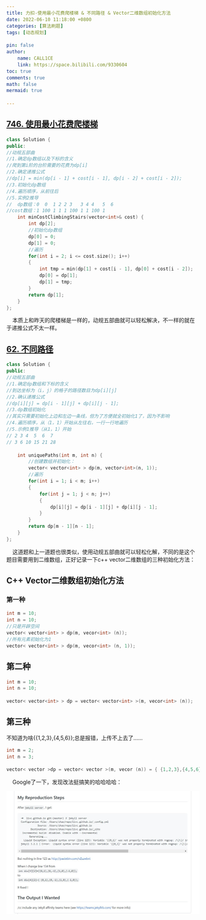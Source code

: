 ```yaml
---
title: 力扣-使用最小花费爬楼梯 & 不同路径 & Vector二维数组初始化方法
date: 2022-06-10 11:18:00 +0800
categories: [算法刷题]
tags: [动态规划]

pin: false
author: 
    name: CALL1CE
    link: https://space.bilibili.com/9330604
toc: true
comments: true
math: false
mermaid: true

---
```


## [746. 使用最小花费爬楼梯](https://leetcode.cn/problems/min-cost-climbing-stairs/)

```cpp
class Solution {
public:
//动规五部曲
//1.确定dp数组以及下标的含义
//爬到第i阶的台阶需要的花费为dp[i]
//2.确定递推公式
//dp[i] = min(dp[i - 1] + cost[i - 1], dp[i - 2] + cost[i - 2]);
//3.初始化dp数组
//4.遍历顺序，从前往后
//5.实例2推导
//  dp数组：0  0  1 2 2 3   3 4 4   5  6
//cost数组：1 100 1 1 1 100 1 1 100 1
    int minCostClimbingStairs(vector<int>& cost) {
        int dp[2];
        //初始化dp数组
        dp[0] = 0;
        dp[1] = 0;
        //遍历
        for(int i = 2; i <= cost.size(); i++)
        {
            int tmp = min(dp[1] + cost[i - 1], dp[0] + cost[i - 2]);
            dp[0] = dp[1];
            dp[1] = tmp;
        }
        return dp[1];
    }
};
```

    本质上和昨天的爬楼梯是一样的，动规五部曲就可以轻松解决，不一样的就在于递推公式不太一样。

## [62. 不同路径](https://leetcode.cn/problems/unique-paths/)

```cpp
class Solution {
public:
//动规五部曲
//1.确定dp数组和下标的含义
//到达坐标为（i，j）的格子的路径数目为dp[i][j]
//2.确认递推公式
//dp[i][j] = dp[i - 1][j] + dp[i][j - 1];
//3.dp数组初始化
//其实只需要初始化上边和左边一条线，但为了方便就全初始化1了，因为不影响
//4.遍历顺序，从（1，1）开始从左往右，一行一行地遍历
//5.示例1推导（从1，1）开始
// 2 3 4  5  6  7
// 3 6 10 15 21 28

    int uniquePaths(int m, int n) {
        //创建数组并初始化：
        vector< vector<int> > dp(m, vector<int>(n, 1));
        //遍历
        for(int i = 1; i < m; i++)
        {
            for(int j = 1; j < n; j++)
            {
                dp[i][j] = dp[i - 1][j] + dp[i][j - 1];
            }
        }
        return dp[m - 1][n - 1];
    }
};
```

    这道题和上一道题也很类似，使用动规五部曲就可以轻松化解，不同的是这个题目需要用到二维数组，正好记录一下c++ vector二维数组的三种初始化方法：

## C++ Vector二维数组初始化方法

### 第一种

```cpp
int m = 10;
int n = 10;
//只是开辟空间
vector< vector<int> > dp(m, vecor<int> (n));
//所有元素初始化为1
vector< vector<int> > dp(m, vecor<int> (n, 1));
```

## 第二种

```cpp
int m = 10;
int n = 10;

vector< vector<int> > dp = vector< vector<int> >(m, vecor<int> (n));
```

## 第三种

不知道为啥{{1,2,3},{4,5,6}};总是报错，上传不上去了......

```cpp
int m = 2;
int n = 3;

vector< vector >dp = vector< vector >(m, vecor (n)) = { {1,2,3},{4,5,6}};
```



    Google了一下，发现改法挺搞笑的哈哈哈哈：

![](https://raw.githubusercontent.com/CALL1CE/ImgStage/main/202206101133411.jpg)
